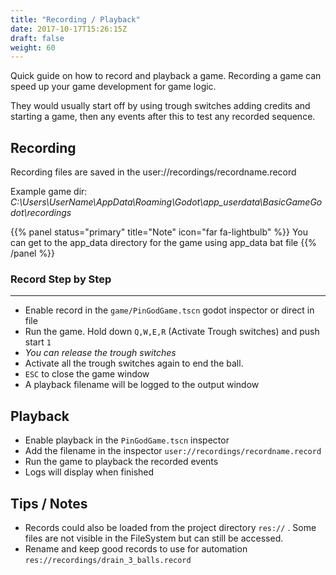 ```yaml
---
title: "Recording / Playback"
date: 2017-10-17T15:26:15Z
draft: false
weight: 60
---
```


Quick guide on how to record and playback a game. Recording a game can speed up your game development for game logic.

They would usually start off by using trough switches adding credits and starting a game, then any events after this to test any recorded sequence.

## Recording

Recording files are saved in the user://recordings/recordname.record

Example game dir: *C:\Users\UserName\AppData\Roaming\Godot\app_userdata\BasicGameGodot\recordings*

{{% panel status="primary" title="Note" icon="far fa-lightbulb" %}}
You can get to the app_data directory for the game using app_data bat file
{{% /panel %}}

### Record Step by Step
---

- Enable record in the `game/PinGodGame.tscn` godot inspector or direct in file
- Run the game. Hold down `Q,W,E,R` (Activate Trough switches) and push start `1`
- *You can release the trough switches*
- Activate all the trough switches again to end the ball.
- `ESC` to close the game window
- A playback filename will be logged to the output window

## Playback

- Enable playback in the `PinGodGame.tscn` inspector
- Add the filename in the inspector `user://recordings/recordname.record`
- Run the game to playback the recorded events
- Logs will display when finished

## Tips / Notes

- Records could also be loaded from the project directory `res://` . Some files are not visible in the FileSystem but can still be accessed.
- Rename and keep good records to use for automation `res://recordings/drain_3_balls.record`